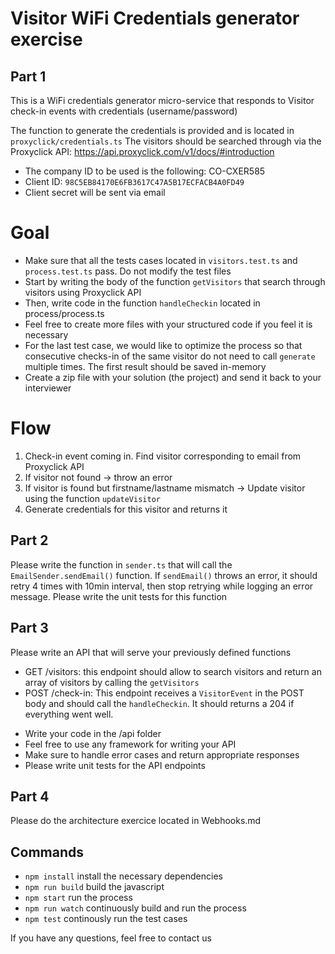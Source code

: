 # Visitor WiFi Credentials generator exercise

## Part 1

This is a WiFi credentials generator micro-service that responds to Visitor check-in events with credentials (username/password)

The function to generate the credentials is provided and is located in `proxyclick/credentials.ts`
The visitors should be searched through via the Proxyclick API: https://api.proxyclick.com/v1/docs/#introduction

- The company ID to be used is the following: CO-CXER585
- Client ID: `98C5EB84170E6FB3617C47A5B17ECFACB4A0FD49`
- Client secret will be sent via email

# Goal

- Make sure that all the tests cases located in `visitors.test.ts` and `process.test.ts` pass. Do not modify the test files
- Start by writing the body of the function `getVisitors` that search through visitors using Proxyclick API
- Then, write code in the function `handleCheckin` located in process/process.ts
- Feel free to create more files with your structured code if you feel it is necessary
- For the last test case, we would like to optimize the process so that consecutive checks-in of the same visitor do not need to call `generate` multiple times. The first result should be saved in-memory
- Create a zip file with your solution (the project) and send it back to your interviewer

# Flow

1. Check-in event coming in. Find visitor corresponding to email from Proxyclick API
2. If visitor not found -> throw an error
3. If visitor is found but firstname/lastname mismatch -> Update visitor using the function `updateVisitor`
4. Generate credentials for this visitor and returns it

## Part 2

Please write the function in `sender.ts` that will call the `EmailSender.sendEmail()` function.
If `sendEmail()` throws an error, it should retry 4 times with 10min interval, then stop retrying while logging an error message.
Please write the unit tests for this function

## Part 3

Please write an API that will serve your previously defined functions

- GET /visitors: this endpoint should allow to search visitors and return an array of visitors by calling the `getVisitors`
- POST /check-in: This endpoint receives a `VisitorEvent` in the POST body and should call the `handleCheckin`. It should returns a 204 if everything went well.

* Write your code in the /api folder
* Feel free to use any framework for writing your API
* Make sure to handle error cases and return appropriate responses
* Please write unit tests for the API endpoints

## Part 4

Please do the architecture exercice located in Webhooks.md

## Commands

- `npm install` install the necessary dependencies
- `npm run build` build the javascript
- `npm start` run the process
- `npm run watch` continuously build and run the process
- `npm test` continously run the test cases

If you have any questions, feel free to contact us
